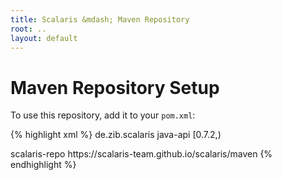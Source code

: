 ```yaml
---
title: Scalaris &mdash; Maven Repository
root: ..
layout: default
---
```


# Maven Repository Setup

To use this repository, add it to your `pom.xml`:

{% highlight xml %}
<dependencies>
  <dependency>
    <groupId>de.zib.scalaris</groupId>
    <artifactId>java-api</artifactId>
      <version>[0.7.2,)</version>
  </dependency>
</dependencies>

<repositories>
  <repository>
    <id>scalaris-repo</id>
    <url>https://scalaris-team.github.io/scalaris/maven</url>
  </repository>
</repositories>
{% endhighlight %}
